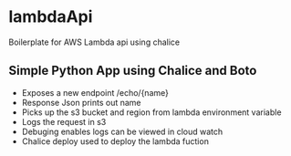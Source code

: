 # lambdaApi
Boilerplate for AWS Lambda api using chalice

## Simple Python App using Chalice and Boto

- Exposes a new endpoint /echo/{name}
- Response Json prints out name
- Picks up the s3 bucket and region from lambda environment variable
- Logs the request in s3
- Debuging enables logs can be viewed in cloud watch
- Chalice deploy used to deploy the lambda fuction
